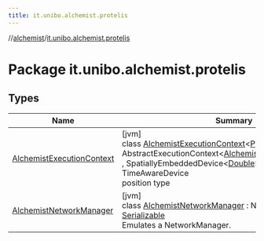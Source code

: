 ```yaml
---
title: it.unibo.alchemist.protelis
---
```

//[alchemist](../../index.html)/[it.unibo.alchemist.protelis](index.html)



# Package it.unibo.alchemist.protelis



## Types


| Name | Summary |
|---|---|
| [AlchemistExecutionContext](-alchemist-execution-context/index.html) | [jvm]<br>class [AlchemistExecutionContext](-alchemist-execution-context/index.html)<[P](-alchemist-execution-context/index.html) : [Position](../it.unibo.alchemist.model.interfaces/-position/index.html)<[P](../it.unibo.alchemist.model.implementations.nodes/-protelis-node/index.html)>?> : AbstractExecutionContext<[AlchemistExecutionContext](-alchemist-execution-context/index.html)<[P](../it.unibo.alchemist.model.implementations.nodes/-protelis-node/index.html)>> , SpatiallyEmbeddedDevice<[Double](https://docs.oracle.com/javase/8/docs/api/java/lang/Double.html)> , LocalizedDevice, TimeAwareDevice<br>position type |
| [AlchemistNetworkManager](-alchemist-network-manager/index.html) | [jvm]<br>class [AlchemistNetworkManager](-alchemist-network-manager/index.html) : NetworkManager, [Serializable](https://docs.oracle.com/javase/8/docs/api/java/io/Serializable.html)<br>Emulates a NetworkManager. |

